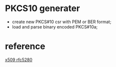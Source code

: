 # PKCS10 generater

- create new PKCS#10 csr with PEM or BER format;
- load and parse binary encoded PKCS#10a;

# reference
[x509 rfc5280](https://tools.ietf.org/html/rfc5280)
